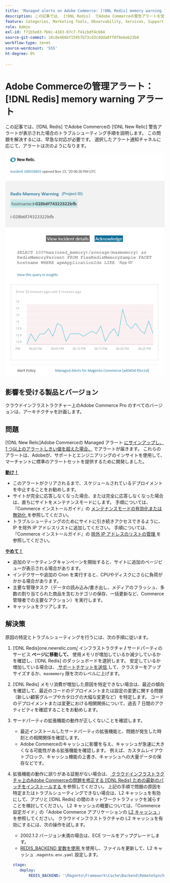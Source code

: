 ```yaml
---
title: 'Managed alerts on Adobe Commerce: [!DNL Redis] memory warning アラート'
description: この記事では、 [!DNL Redis]  でAdobe Commerceの警告アラートを受け取った場合のトラブルシュ  [!DNL New Relic] ティング手順を説明します。 早急な対応が必要です。
feature: Categories, Marketing Tools, Observability, Services, Support, Tools and External Services, Variables
role: Admin
exl-id: f71b5e83-fb6c-4183-87c7-f41cbdf4c684
source-git-commit: 18c8e466bf15957b73cd3cddda8ff078ebeb23b0
workflow-type: tm+mt
source-wordcount: '555'
ht-degree: 0%

---
```


# Adobe Commerceの管理アラート：[!DNL Redis] memory warning アラート

この記事では、[!DNL Redis] でAdobe Commerceの [!DNL New Relic] 警告アラートが表示された場合のトラブルシューティング手順を説明します。 この問題を解決するには、早急な対応が必要です。 選択したアラート通知チャネルに応じて、アラートは次のようになります。

![new_relic_redis_memory_warning.png](../../assets/managed-alerts/new_relic_redis_memory_warning.png)

## 影響を受ける製品とバージョン

クラウドインフラストラクチャー上のAdobe Commerce Pro のすべてのバージョンは、アーキテクチャを計画します。

## 問題

[!DNL New Relic]Adobe Commerceの Managed アラート [ にサインアップし、1 つ以上のアラートしきい値を超えた場合、](managed-alerts-for-magento-commerce.md) でアラートが届きます。 これらのアラートは、Adobeが、サポートとエンジニアリングのインサイトを使用して、マーチャントに標準のアラートセットを提供するために開発しました。

**<u>動け！</u>**

* このアラートがクリアされるまで、スケジュールされているデプロイメントを中止することをお勧めします。
* サイトが完全に応答しなくなった場合、または完全に応答しなくなった場合は、直ちにサイトをメンテナンスモードにします。 手順については、『Commerce インストールガイド』の [ メンテナンスモードの有効化または無効化 ](https://experienceleague.adobe.com/ja/docs/commerce-operations/installation-guide/tutorials/maintenance-mode) を参照してください。
* トラブルシューティングのためにサイトに引き続きアクセスできるように、IP を除外 IP アドレスリストに追加してください。 手順については、『Commerce インストールガイド』の [ 除外 IP アドレスのリストの管理 ](https://experienceleague.adobe.com/ja/docs/commerce-operations/installation-guide/tutorials/maintenance-mode#maintain-the-list-of-exempt-ip-addresses) を参照してください。

**<u>やめて！</u>**

* 追加のマーケティングキャンペーンを開始すると、サイトに追加のページビューが表示される場合があります。
* インデクサーや追加の Cron を実行すると、CPUやディスクにさらに負荷がかかる場合があります。
* 主要な管理タスク（データの読み込み/書き出し、メディアのフラッシュ、多数の割り当てられた商品を含むカテゴリの保存、一括更新など、Commerce管理者での主要なアクション）を実行します。
* キャッシュをクリアします。

## 解決策

原因の特定とトラブルシューティングを行うには、次の手順に従います。

1. [!DNL Redis]one.newrelic.com[/](https://login.newrelic.com/login) インフラストラクチャ **/** サードパーティのサービス **ページに移動して、** 使用メモリが増加しているか減少しているかを確認し、[!DNL Redis] のダッシュボードを選択します。 安定しているか増加している場合は、[ サポートチケットを送信 ](https://experienceleague.adobe.com/ja/docs/commerce-knowledge-base/kb/help-center-guide/magento-help-center-user-guide#support-case) して、クラスターをアップサイズするか、`maxmemory` 限を次のレベルに上げます。
1. [!DNL Redis] メモリ消費が増加した原因を特定できない場合は、最近の傾向を確認して、最近のコードのデプロイメントまたは設定の変更に関する問題（新しい顧客グループやカタログの大幅な変更など）を特定します。 コードのデプロイメントまたは変更における相関関係について、過去 7 日間のアクティビティを確認することをお勧めします。
1. サードパーティの拡張機能の動作が正しくないことを確認します。
   * 最近インストールしたサードパーティの拡張機能と、問題が発生した時刻との相関関係を確認します。
   * Adobe Commerceのキャッシュに影響を与え、キャッシュが急速に大きくなる可能性がある拡張機能を確認します。 例えば、カスタムレイアウトブロック、キャッシュ機能の上書き、キャッシュへの大量データの保存などです。
1. 拡張機能の動作に誤りがある証拠がない場合は、[ クラウドインフラストラクチャ上のAdobe Commerceの問題を修正する  [!DNL Redis]  ための最新のパッチをインストールする ](https://experienceleague.adobe.com/ja/docs/commerce-knowledge-base/kb/troubleshooting/miscellaneous/install-latest-patches-to-fix-magento-redis-issues) を参照してください。 上記の手順で問題の原因を特定またはトラブルシューティングできない場合は、L2 キャッシュを有効にして、アプリと [!DNL Redis] の間のネットワークトラフィックを減らすことを検討してください。 L2 キャッシュの概要については、『Commerce設定ガイド』の「Adobe Commerce アプリケーションの [L2 キャッシュ ](https://experienceleague.adobe.com/ja/docs/commerce-operations/configuration-guide/cache/level-two-cache)」を参照してください。 クラウドインフラストラクチャの L2 キャッシュを有効にするには、次の操作を試します。
   * 2002.1.2 バージョン未満の場合は、ECE ツールをアップグレードします。
   * [REDIS\_BACKEND 変数を使用 ](https://experienceleague.adobe.com/ja/docs/commerce-on-cloud/user-guide/configure/env/stage/variables-deploy#redis_backend) を使用し、ファイルを更新して、L2 キャッシュ `.magento.env.yaml` 設定します。

   ```yaml
   stage:
      deploy:
          REDIS_BACKEND: '\Magento\Framework\Cache\Backend\RemoteSynchronizedCache'
   ```
